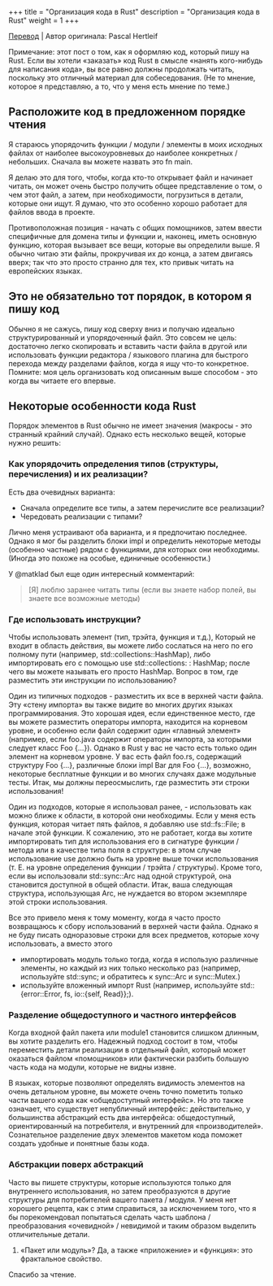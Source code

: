 +++
title = "Организация кода в Rust"
description = "Организация кода в Rust"
weight = 1
+++

[Перевод](https://deterministic.space/how-to-order-rust-code.html) | Автор оригинала: Pascal Hertleif

Примечание: этот пост о том, как я оформляю код, который пишу на Rust. Если вы хотели «заказать» код Rust в смысле «нанять кого-нибудь для написания кода», вы все равно должны продолжать читать, поскольку это отличный материал для собеседования. (Не то мнение, которое я представляю, а то, что у меня есть мнение по теме.)

## Расположите код в предложенном порядке чтения

Я стараюсь упорядочить функции / модули / элементы в моих исходных файлах от наиболее высокоуровневых до наиболее конкретных / небольших. Сначала вы можете назвать это fn main.

Я делаю это для того, чтобы, когда кто-то открывает файл и начинает читать, он может очень быстро получить общее представление о том, о чем этот файл, а затем, при необходимости, погрузиться в детали, которые они ищут. Я думаю, что это особенно хорошо работает для файлов ввода в проекте.

Противоположная позиция - начать с общих помощников, затем ввести специфичные для домена типы и функции и, наконец, иметь основную функцию, которая вызывает все вещи, которые вы определили выше. Я обычно читаю эти файлы, прокручивая их до конца, а затем двигаясь вверх; так что это просто странно для тех, кто привык читать на европейских языках.

## Это не обязательно тот порядок, в котором я пишу код

Обычно я не сажусь, пишу код сверху вниз и получаю идеально структурированный и упорядоченный файл. Это совсем не цель: достаточно легко скопировать и вставить части файла в другой или использовать функции редактора / языкового плагина для быстрого перехода между разделами файлов, когда я ищу что-то конкретное. Помните: моя цель организовать код описанным выше способом - это когда вы читаете его впервые.

## Некоторые особенности кода Rust

Порядок элементов в Rust обычно не имеет значения (макросы - это странный крайний случай). Однако есть несколько вещей, которые нужно решить:

### Как упорядочить определения типов (структуры, перечисления) и их реализации?

Есть два очевидных варианта:

- Сначала определите все типы, а затем перечислите все реализации?
- Чередовать реализации с типами?

Лично меня устраивают оба варианта, и я предпочитаю последнее. Однако я мог бы разделить блоки impl и определить некоторые методы (особенно частные) рядом с функциями, для которых они необходимы. (Иногда это похоже на особые, единичные особенности.)

У @matklad был еще один интересный комментарий:

> [Я] люблю заранее читать типы (если вы знаете набор полей, вы знаете все возможные методы)

### Где использовать инструкции?

Чтобы использовать элемент (тип, трэйта, функция и т.д.), Который не входит в область действия, вы можете либо сослаться на него по его полному пути (например, std::collections::HashMap), либо импортировать его с помощью use std::collections: : HashMap; после чего вы можете называть его просто HashMap. Вопрос в том, где разместить эти инструкции по использованию?

Один из типичных подходов - разместить их все в верхней части файла. Эту «стену импорта» вы также видите во многих других языках программирования. Это хорошая идея, если единственное место, где вы можете разместить операторы импорта, находится на корневом уровне, и особенно если файл содержит один «главный элемент» (например, если foo.java содержит операторы импорта, за которыми следует класс Foo {…}). Однако в Rust у вас не часто есть только один элемент на корневом уровне. У вас есть файл foo.rs, содержащий структуру Foo {…}, различные блоки impl Bar для Foo {…}, возможно, некоторые бесплатные функции и во многих случаях даже модульные тесты. Итак, мы должны переосмыслить, где разместить эти строки использования! 

Один из подходов, которые я использовал ранее, - использовать как можно ближе к области, в которой они необходимы. Если у меня есть функция, которая читает пять файлов, я добавляю use std::fs::File; в начале этой функции. К сожалению, это не работает, когда вы хотите импортировать тип для использования его в сигнатуре функции / метода или в качестве типа поля в структуре: в этом случае использование use должно быть на уровне выше точки использования (т. Е. на уровне определения функции / трэйта / структуры). Кроме того, если вы использовали std::sync::Arc над одной структурой, она становится доступной в общей области. Итак, ваша следующая структура, использующая Arc, не нуждается во втором экземпляре этой строки использования.

Все это привело меня к тому моменту, когда я часто просто возвращаюсь к сбору использований в верхней части файла. Однако я не буду писать одноразовые строки для всех предметов, которые хочу использовать, а вместо этого

- импортировать модуль только тогда, когда я использую различные элементы, но каждый из них только несколько раз (например, используйте std::sync; и обратитесь к sync::Arc и sync::Mutex.)
- используйте вложенный импорт Rust (например, используйте std::{error::Error, fs, io::{self, Read}};).

### Разделение общедоступного и частного интерфейсов

Когда входной файл пакета или module1 становится слишком длинным, вы хотите разделить его. Надежный подход состоит в том, чтобы переместить детали реализации в отдельный файл, который может оказаться файлом «помощников» или фактически разбить большую часть кода на модули, которые не видны извне.

В языках, которые позволяют определять видимость элементов на очень детальном уровне, вы можете очень точно пометить только части вашего кода как «общедоступный интерфейс». Но это также означает, что существует непубличный интерфейс: действительно, у большинства абстракций есть два интерфейса: общедоступный, ориентированный на потребителя, и внутренний для «производителей». Сознательное разделение двух элементов макетом кода поможет создать удобные и понятные базы кода.

### Абстракции поверх абстракций

Часто вы пишете структуры, которые используются только для внутреннего использования, но затем преобразуются в другие структуры для потребителей вашего пакета / модуля. У меня нет хорошего рецепта, как с этим справиться, за исключением того, что я бы порекомендовал попытаться сделать часть шаблона / преобразования «очевидной» / невидимой и таким образом выделить отличительные детали.

1. «Пакет или модуль»? Да, а также «приложение» и «функция»: это фрактальное свойство.

Спасибо за чтение.